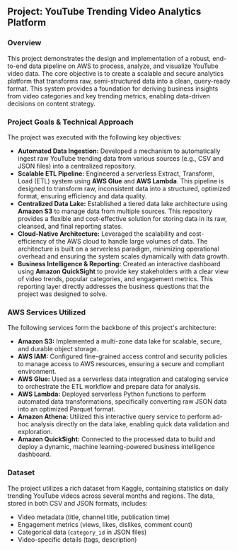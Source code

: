 ## **Project: YouTube Trending Video Analytics Platform**

### **Overview**

This project demonstrates the design and implementation of a robust, end-to-end data pipeline on AWS to process, analyze, and visualize YouTube video data. The core objective is to create a scalable and secure analytics platform that transforms raw, semi-structured data into a clean, query-ready format. This system provides a foundation for deriving business insights from video categories and key trending metrics, enabling data-driven decisions on content strategy.

### **Project Goals & Technical Approach**

The project was executed with the following key objectives:

* **Automated Data Ingestion:** Developed a mechanism to automatically ingest raw YouTube trending data from various sources (e.g., CSV and JSON files) into a centralized repository.
* **Scalable ETL Pipeline:** Engineered a serverless Extract, Transform, Load (ETL) system using **AWS Glue** and **AWS Lambda**. This pipeline is designed to transform raw, inconsistent data into a structured, optimized format, ensuring efficiency and data quality.
* **Centralized Data Lake:** Established a tiered data lake architecture using **Amazon S3** to manage data from multiple sources. This repository provides a flexible and cost-effective solution for storing data in its raw, cleansed, and final reporting states.
* **Cloud-Native Architecture:** Leveraged the scalability and cost-efficiency of the AWS cloud to handle large volumes of data. The architecture is built on a serverless paradigm, minimizing operational overhead and ensuring the system scales dynamically with data growth.
* **Business Intelligence & Reporting:** Created an interactive dashboard using **Amazon QuickSight** to provide key stakeholders with a clear view of video trends, popular categories, and engagement metrics. This reporting layer directly addresses the business questions that the project was designed to solve.

### **AWS Services Utilized**

The following services form the backbone of this project's architecture:

* **Amazon S3:** Implemented a multi-zone data lake for scalable, secure, and durable object storage.
* **AWS IAM:** Configured fine-grained access control and security policies to manage access to AWS resources, ensuring a secure and compliant environment.
* **AWS Glue:** Used as a serverless data integration and cataloging service to orchestrate the ETL workflow and prepare data for analysis.
* **AWS Lambda:** Deployed serverless Python functions to perform automated data transformations, specifically converting raw JSON data into an optimized Parquet format.
* **Amazon Athena:** Utilized this interactive query service to perform ad-hoc analysis directly on the data lake, enabling quick data validation and exploration.
* **Amazon QuickSight:** Connected to the processed data to build and deploy a dynamic, machine learning-powered business intelligence dashboard.

### **Dataset**

The project utilizes a rich dataset from Kaggle, containing statistics on daily trending YouTube videos across several months and regions. The data, stored in both CSV and JSON formats, includes:
* Video metadata (title, channel title, publication time)
* Engagement metrics (views, likes, dislikes, comment count)
* Categorical data (`category_id` in JSON files)
* Video-specific details (tags, description)
